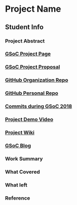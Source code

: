 # Project Name

## Student Info

### Project Abstract

### [GSoC Project Page](http://LinikToYourGSoCProjectPage)

### [GSoC Project Proposal](http://LinikToYourGSoCProjectProposal)

### [GitHub Organization Repo](http://github.com/repo)

### [GitHub Personal Repo](http://github.com/repo)

### [Commits during GSoC 2018](http://github.com/commits)

### [Project Demo Video](http://LinkToDemoVideo)

### [Project Wiki](http://github.com)

### [GSoC Blog](http://GSoCBlog)

### Work Summary

### What Covered

### What left

### Reference
